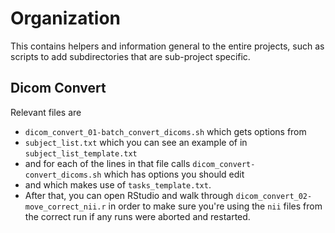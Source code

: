 # Organization

This contains helpers and information general to the entire projects, such as scripts to add subdirectories that are sub-project specific.

## Dicom Convert

Relevant files are

- `dicom_convert_01-batch_convert_dicoms.sh` which gets options from
- `subject_list.txt` which you can see an example of in `subject_list_template.txt`
- and for each of the lines in that file calls `dicom_convert-convert_dicoms.sh` which has options you should edit
- and which makes use of `tasks_template.txt`.
- After that, you can open RStudio and walk through `dicom_convert_02-move_correct_nii.r` in order to make sure you're using the `nii` files from the correct run if any runs were aborted and restarted.

